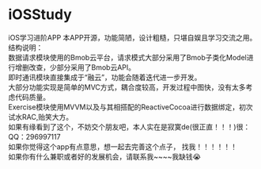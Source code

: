 # iOSStudy
iOS学习进阶APP
本APP开源，功能简陋，设计粗糙，只堪自娱且学习交流之用。 <br />
结构说明： <br />
数据请求模块使用的Bmob云平台，请求模式大部分采用了Bmob子类化Model进行增删改查，少部分采用了Bmob云API。 <br />
即时通讯模块直接集成于“融云”，功能会随着迭代进一步开发。 <br />
大部分功能实现是简单的MVC方式，耦合度较高，开发过程中图快，没有太多考虑代码质量。 <br />
Exercise模块使用MVVM以及与其相搭配的ReactiveCocoa进行数据绑定，初次试水RAC,贻笑大方。 <br />
如果有缘看到了这个，不妨交个朋友吧，本人实在是寂寞de(很正直！！！)很：QQ：296997117 <br />
如果你觉得这个app有点意思，想一起去完善这个点子， 找我！！！！！！ <br />
如果你有什么兼职或者好的发展机会，请联系我~~~~我缺钱😭 <br />
